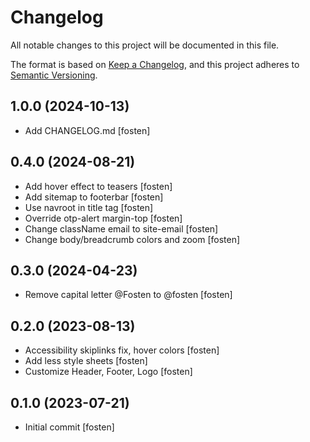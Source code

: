 # Changelog

All notable changes to this project will be documented in this file.

The format is based on [Keep a Changelog](https://keepachangelog.com/en/1.0.0/),
and this project adheres to [Semantic Versioning](https://semver.org/spec/v2.0.0.html).

<!-- towncrier release notes start -->

## 1.0.0 (2024-10-13)

- Add CHANGELOG.md [fosten]

## 0.4.0 (2024-08-21)

- Add hover effect to teasers [fosten]
- Add sitemap to footerbar [fosten]
- Use navroot in title tag [fosten]
- Override otp-alert margin-top [fosten]
- Change className email to site-email [fosten]
- Change body/breadcrumb colors and zoom [fosten]

## 0.3.0 (2024-04-23)

- Remove capital letter @Fosten to @fosten [fosten]

## 0.2.0 (2023-08-13)

- Accessibility skiplinks fix, hover colors [fosten]
- Add less style sheets [fosten]
- Customize Header, Footer, Logo [fosten]

## 0.1.0 (2023-07-21)

- Initial commit [fosten]
